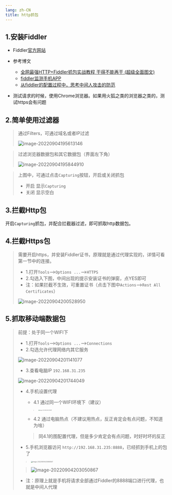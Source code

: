 ```yaml
---
lang: zh-CN
title: http抓包
---
```


## 1.安装Fiddler

+ Fiddler[官方网站](https://www.telerik.com/download/fiddler)

+ 参考博文
  + [全网最强HTTP+Fiddler抓包实战教程 干得不能再干 (超级全面图文)](https://blog.csdn.net/windowsxp2018/article/details/124633197)
  + [fiddler监测手机APP](https://blog.csdn.net/MaNaiLing/article/details/122405688)
  + [从fiddler的配置过程中，思考中间人攻击的防范](https://blog.csdn.net/weixin_42100211/article/details/113823402?spm=1001.2101.3001.6650.5&utm_medium=distribute.pc_relevant.none-task-blog-2%7Edefault%7EOPENSEARCH%7ERate-5-113823402-blog-106650944.pc_relevant_multi_platform_featuressortv2dupreplace&depth_1-utm_source=distribute.pc_relevant.none-task-blog-2%7Edefault%7EOPENSEARCH%7ERate-5-113823402-blog-106650944.pc_relevant_multi_platform_featuressortv2dupreplace&utm_relevant_index=10)
+ 测试请求的时候，使用Chrome浏览器。如果用火狐之类的浏览器之类的，测试https会有问题

## 2.简单使用过滤器

> 通过Filters，可通过域名或者IP过滤
>
> ![image-20220904195613146](https://proxx.oss-cn-beijing.aliyuncs.com/markdown/image-20220904195613146.png)



> 过滤浏览器数据包和其它数据包（界面左下角）
>
> ![image-20220904195844910](https://proxx.oss-cn-beijing.aliyuncs.com/markdown/image-20220904195844910.png)



> 上图中，可通过点击`Capturing`按钮，开启或关闭抓包
>
> + 开启 显示`Capturing`
> + 关闭 显示空白

## 3.拦截Http包

开启`Capturing`抓包，并配合拦截器过滤，即可抓取http数据包。

## 4.拦截Https包

> 需要开启https，并安装Fiddler证书，原理就是通过代理实现的，详情可看第一节中的连接。
>
> + 1.打开`Tools`-->`Options ...`-->`HTTPS`
> + 2.勾选入下图，中间出现的提示安装证书的弹窗，点YES即可
> + 注：如果拦截不生效，可重置证书（点击下图中`Actions`-->`Rest All Certificates`）
>
> ![image-20220904200528950](https://proxx.oss-cn-beijing.aliyuncs.com/markdown/image-20220904200528950.png)



## 5.抓取移动端数据包

> 前提：处于同一个WIFI下
>
> + 1.打开`Tools`-->`Options ...`-->`Connections`
> + 2.勾选允许代理网络内其它服务
>
> ![image-20220904201141077](https://proxx.oss-cn-beijing.aliyuncs.com/markdown/image-20220904201141077.png) 
>
> + 3.查看电脑IP `192.168.31.235`
>
> ![image-20220904201744049](https://proxx.oss-cn-beijing.aliyuncs.com/markdown/image-20220904201744049.png) 
>
> + 4.手机设置代理
>
>   + 4.1 通过同一个WIFI环境下（建议）
>
>   > <img src="https://proxx.oss-cn-beijing.aliyuncs.com/markdown/image-20220904202014987.png" alt="image-20220904202014987" style="zoom: 20%;" />  
>
>   + 4.2 通过电脑热点（不建议用热点，反正肯定会有点问题，不知道为啥）
> 	>  同4.1的图配置代理，但是多少肯定会有点问题，时好时坏的反正
>
> + 5.手机浏览器访问 `http://192.168.31.235:8888`，已经抓到手机上的包了
>
> > <img src="https://proxx.oss-cn-beijing.aliyuncs.com/markdown/image-20220904203806567.png" alt="image-20220904203806567" style="zoom:33%;" />  
>
> > ![image-20220904203050867](https://proxx.oss-cn-beijing.aliyuncs.com/markdown/image-20220904203050867.png) 
>
> + 注：原理上就是手机将请求全部通过Fiddler的8888端口进行代理，也就是中间人代理
>
> 



